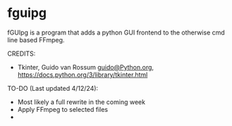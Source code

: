# fguipg
fGUIpg is a program that adds a python GUI frontend to the otherwise cmd line based FFmpeg.

CREDITS: 
- Tkinter, Guido van Rossum <guido@Python.org>, https://docs.python.org/3/library/tkinter.html

TO-DO (Last updated 4/12/24):
- Most likely a full rewrite in the coming week
- Apply FFmpeg to selected files
- 
